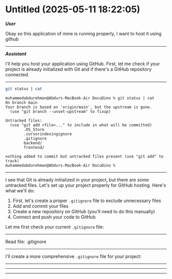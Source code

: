 <!-- Generated by SpecStory -->

# Untitled (2025-05-11 18:22:05)

_**User**_

Okay so this application of mine is running properly, I want to host it using github

---

_**Assistant**_

I'll help you host your application using GitHub. First, let me check if your project is already initialized with Git and if there's a GitHub repository connected.


---

```bash
git status | cat
```

```
muhammedabdurehman@Abdurs-MacBook-Air DocuDino % git status | cat
On branch main
Your branch is based on 'origin/main', but the upstream is gone.
  (use "git branch --unset-upstream" to fixup)

Untracked files:
  (use "git add <file>..." to include in what will be committed)
        .DS_Store
        .cursorindexingignore
        .gitignore
        backend/
        frontend/

nothing added to commit but untracked files present (use "git add" to track)
muhammedabdurehman@Abdurs-MacBook-Air DocuDino %
```

---

I see that Git is already initialized in your project, but there are some untracked files. Let's set up your project properly for GitHub hosting. Here's what we'll do:

1. First, let's create a proper `.gitignore` file to exclude unnecessary files
2. Add and commit your files
3. Create a new repository on GitHub (you'll need to do this manually)
4. Connect and push your code to GitHub

Let me first check your current `.gitignore` file:


---

Read file: .gitignore

---

I'll create a more comprehensive `.gitignore` file for your project:


---



---



---

